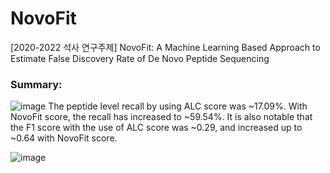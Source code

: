 # NovoFit
[2020-2022 석사 연구주제] NovoFit: A Machine Learning Based Approach to Estimate False Discovery Rate of De Novo Peptide Sequencing

### Summary:
![image](https://user-images.githubusercontent.com/31056110/141280185-0b216db5-dd85-49fb-89f2-2a9d09998cf3.png)
The peptide level recall by using ALC score was ~17.09%. With NovoFit score, the recall has increased to ~59.54%. 
It is also notable that the F1 score with the use of ALC score was ~0.29, and increased up to ~0.64 with NovoFit score. 


![image](https://user-images.githubusercontent.com/31056110/139725602-8e1157b6-1495-4420-8bac-bf0f70c2b1fe.png)
